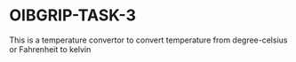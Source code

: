 # OIBGRIP-TASK-3
This is a temperature convertor to convert temperature from degree-celsius or Fahrenheit to kelvin
